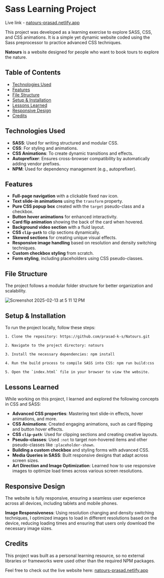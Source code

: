 # Sass Learning Project 

Live link - [natours-prasad.netlify.app](https://natours-prasad.netlify.app)

 This project was developed as a learning exercise to explore SASS, CSS, and CSS animations. It is a simple yet dynamic website coded using the Sass preprocessor to practice advanced CSS techniques.  

 **Natours** is a website designed for people who want to book tours to explore the nature.


## Table of Contents

- [Technologies Used](#technologies-used)
- [Features](#features)
- [File Structure](#file-structure)
- [Setup & Installation](#setup--installation)
- [Lessons Learned](#lessons-learned)
- [Responsive Design](#responsive-design)
- [Credits](#credits)

## Technologies Used

- **SASS**: Used for writing structured and modular CSS.
- **CSS**: For styling and animations.
- **CSS Animations**: To create dynamic transitions and effects.
- **Autoprefixer**: Ensures cross-browser compatibility by automatically adding vendor prefixes.
- **NPM**: Used for dependency management (e.g., autoprefixer).

## Features

- **Full-page navigation** with a clickable fixed nav icon.
- **Text slide-in animations** using the `transform` property.
- **Pure CSS popup box** created with the `target` pseudo-class and a checkbox.
- **Button hover animations** for enhanced interactivity.
- **Card flip animation** showing the back of the card when hovered.
- **Background video section** with a fluid layout.
- **CSS `clip-path`** to clip sections dynamically.
- **Skewed sections** for creating unique visual effects.
- **Responsive image handling** based on resolution and density switching techniques.
- **Custom checkbox styling** from scratch.
- **Form styling**, including placeholders using CSS pseudo-classes.
  
## File Structure

The project follows a modular folder structure for better organization and scalability.

![Screenshot 2025-02-13 at 5 11 12 PM](https://github.com/user-attachments/assets/8ebe8a10-647a-46fc-ae7c-ca6b6bc35c5a)

## Setup & Installation

To run the project locally, follow these steps:
```bash
1. Clone the repository: https://github.com/prasad-k-s/Natours.git

2. Navigate to the project directory: natours

3. Install the necessary dependencies: npm install

4. Run the build process to compile SASS into CSS: npm run build:css

5. Open the `index.html` file in your browser to view the website.
```
## Lessons Learned

While working on this project, I learned and explored the following concepts in CSS and SASS:

- **Advanced CSS properties**: Mastering text slide-in effects, hover animations, and more.
- **CSS Animations**: Created engaging animations, such as card flipping and button hover effects.
- **CSS `clip-path`**: Used for clipping sections and creating creative layouts.
- **Pseudo-classes**: Used `:not` to target non-hovered items and other pseudo-classes like `:placeholder-shown`.
- **Building a custom checkbox** and styling forms with advanced CSS.
- **Media Queries in SASS**: Built responsive designs that adapt across screen sizes.
- **Art Direction and Image Optimization**: Learned how to use responsive images to optimize load times across various screen resolutions.

## Responsive Design

The website is fully responsive, ensuring a seamless user experience across all devices, including tablets and mobile phones. 

**Image Responsiveness**: Using resolution changing and density switching techniques, I optimized images to load in different resolutions based on the device, reducing loading times and ensuring that users only download the necessary image sizes.

## Credits

This project was built as a personal learning resource, so no external libraries or frameworks were used other than the required NPM packages.

Feel free to check out the live website here: [natours-prasad.netlify.app](https://natours-prasad.netlify.app)

